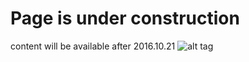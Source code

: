 # Page is under construction
content will be available after 2016.10.21
![alt tag](http://imalbum.aufeminin.com/album/D20130121/funny-animals-13-898501_H154704_L.jpg)
